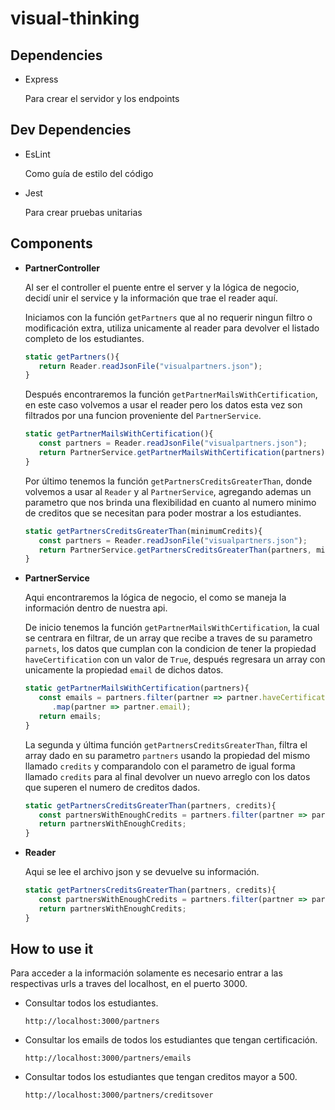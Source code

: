 # visual-thinking

## Dependencies

 * Express
    
    Para crear el servidor y los endpoints

## Dev Dependencies

 * EsLint
 
    Como guía de estilo del código

 * Jest
      
    Para crear pruebas unitarias

## Components
 * **PartnerController**
   
   Al ser el controller el puente entre el server y la lógica de negocio, decidí unir el service y la información que trae el reader aquí.

   Iniciamos con la función `getPartners` que al no requerir ningun filtro o modificación extra, utiliza unicamente al reader para devolver el listado completo de los estudiantes.   
   ```js
   static getPartners(){
      return Reader.readJsonFile("visualpartners.json");
   }
   ```

   Después encontraremos la función `getPartnerMailsWithCertification`, en este caso volvemos a usar el reader pero los datos esta vez son filtrados por una funcion proveniente del `PartnerService`.
   ```js
   static getPartnerMailsWithCertification(){
      const partners = Reader.readJsonFile("visualpartners.json");
      return PartnerService.getPartnerMailsWithCertification(partners);        
   }
   ```

   Por último tenemos la función `getPartnersCreditsGreaterThan`, donde volvemos a usar al `Reader` y al `PartnerService`, agregando ademas un parametro que nos brinda una flexibilidad en cuanto al numero minimo de creditos que se necesitan para poder mostrar a los estudiantes.
   ```js
   static getPartnersCreditsGreaterThan(minimumCredits){
      const partners = Reader.readJsonFile("visualpartners.json");
      return PartnerService.getPartnersCreditsGreaterThan(partners, minimumCredits);        
   }
   ```      
 * **PartnerService**
   
   Aqui encontraremos la lógica de negocio, el como se maneja la información dentro de nuestra api.

   De inicio tenemos la función `getPartnerMailsWithCertification`, la cual se centrara en filtrar, de un array que recibe a traves de su parametro `parnets`, los datos que cumplan con la condicion de tener la propiedad `haveCertification` con un valor de `True`, después regresara un array con unicamente la propiedad `email` de dichos datos.
   ```js
   static getPartnerMailsWithCertification(partners){
      const emails = partners.filter(partner => partner.haveCertification)
         .map(partner => partner.email);
      return emails;
   }
   ```  

   La segunda y última función `getPartnersCreditsGreaterThan`, filtra el array dado en su parametro `partners` usando la propiedad del mismo llamado `credits` y comparandolo con el parametro de igual forma llamado `credits` para al final devolver un nuevo arreglo con los datos que superen el numero de creditos dados.
   ```js
   static getPartnersCreditsGreaterThan(partners, credits){
      const partnersWithEnoughCredits = partners.filter(partner => partner.credits > credits);
      return partnersWithEnoughCredits;
   }
   ```
 * **Reader**
   
   Aqui se lee el archivo json y se devuelve su información.
   ```js
   static getPartnersCreditsGreaterThan(partners, credits){
      const partnersWithEnoughCredits = partners.filter(partner => partner.credits > credits);
      return partnersWithEnoughCredits;
   }
   ```

## How to use it

Para acceder a la información solamente es necesario entrar a las respectivas urls a traves del localhost, en el puerto 3000.

 * Consultar todos los estudiantes.

   ``http://localhost:3000/partners``

 * Consultar los emails de todos los estudiantes que tengan certificación.
   
   ``http://localhost:3000/partners/emails``

 * Consultar todos los estudiantes que tengan creditos mayor a 500.
   
   ``http://localhost:3000/partners/creditsover``